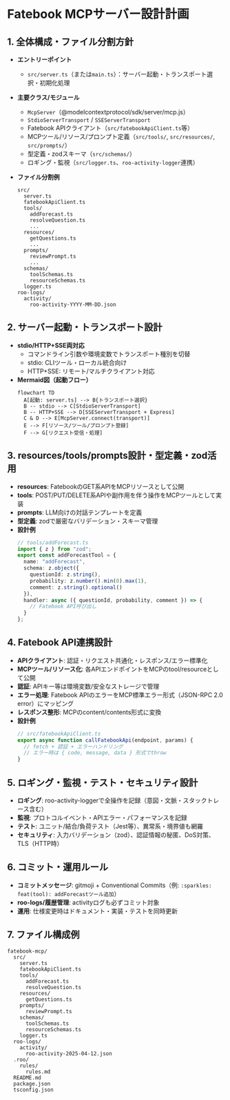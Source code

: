 # Fatebook MCPサーバー設計計画

## 1. 全体構成・ファイル分割方針

- **エントリーポイント**
  - `src/server.ts`（または`main.ts`）：サーバー起動・トランスポート選択・初期化処理
- **主要クラス/モジュール**
  - `McpServer`（@modelcontextprotocol/sdk/server/mcp.js）
  - `StdioServerTransport` / `SSEServerTransport`
  - Fatebook APIクライアント（`src/fatebookApiClient.ts`等）
  - MCPツール/リソース/プロンプト定義（`src/tools/`, `src/resources/`, `src/prompts/`）
  - 型定義・zodスキーマ（`src/schemas/`）
  - ロギング・監視（`src/logger.ts`、`roo-activity-logger`連携）

- **ファイル分割例**
  ```
  src/
    server.ts
    fatebookApiClient.ts
    tools/
      addForecast.ts
      resolveQuestion.ts
      ...
    resources/
      getQuestions.ts
      ...
    prompts/
      reviewPrompt.ts
      ...
    schemas/
      toolSchemas.ts
      resourceSchemas.ts
    logger.ts
  roo-logs/
    activity/
      roo-activity-YYYY-MM-DD.json
  ```

## 2. サーバー起動・トランスポート設計

- **stdio/HTTP+SSE両対応**
  - コマンドライン引数や環境変数でトランスポート種別を切替
  - stdio: CLIツール・ローカル統合向け
  - HTTP+SSE: リモート/マルチクライアント対応
- **Mermaid図（起動フロー）**
  ```mermaid
  flowchart TD
    A[起動: server.ts] --> B{トランスポート選択}
    B -- stdio --> C[StdioServerTransport]
    B -- HTTP+SSE --> D[SSEServerTransport + Express]
    C & D --> E[McpServer.connect(transport)]
    E --> F[リソース/ツール/プロンプト登録]
    F --> G[リクエスト受信・処理]
  ```

## 3. resources/tools/prompts設計・型定義・zod活用

- **resources**: FatebookのGET系APIをMCPリソースとして公開
- **tools**: POST/PUT/DELETE系APIや副作用を伴う操作をMCPツールとして実装
- **prompts**: LLM向けの対話テンプレートを定義
- **型定義**: zodで厳密なバリデーション・スキーマ管理
- **設計例**
  ```typescript
  // tools/addForecast.ts
  import { z } from "zod";
  export const addForecastTool = {
    name: "addForecast",
    schema: z.object({
      questionId: z.string(),
      probability: z.number().min(0).max(1),
      comment: z.string().optional()
    }),
    handler: async ({ questionId, probability, comment }) => {
      // Fatebook API呼び出し
    }
  };
  ```

## 4. Fatebook API連携設計

- **APIクライアント**: 認証・リクエスト共通化・レスポンス/エラー標準化
- **MCPツール/リソース化**: 各APIエンドポイントをMCPのtool/resourceとして公開
- **認証**: APIキー等は環境変数/安全なストレージで管理
- **エラー処理**: Fatebook APIのエラーをMCP標準エラー形式（JSON-RPC 2.0 error）にマッピング
- **レスポンス整形**: MCPのcontent/contents形式に変換
- **設計例**
  ```typescript
  // src/fatebookApiClient.ts
  export async function callFatebookApi(endpoint, params) {
    // fetch + 認証 + エラーハンドリング
    // エラー時は { code, message, data } 形式でthrow
  }
  ```

## 5. ロギング・監視・テスト・セキュリティ設計

- **ロギング**: roo-activity-loggerで全操作を記録（意図・文脈・スタックトレース含む）
- **監視**: プロトコルイベント・APIエラー・パフォーマンスを記録
- **テスト**: ユニット/結合/負荷テスト（Jest等）、異常系・境界値も網羅
- **セキュリティ**: 入力バリデーション（zod）、認証情報の秘匿、DoS対策、TLS（HTTP時）

## 6. コミット・運用ルール

- **コミットメッセージ**: gitmoji + Conventional Commits（例: `:sparkles: feat(tool): addForecastツール追加`）
- **roo-logs/履歴管理**: activityログも必ずコミット対象
- **運用**: 仕様変更時はドキュメント・実装・テストを同時更新

## 7. ファイル構成例

```
fatebook-mcp/
  src/
    server.ts
    fatebookApiClient.ts
    tools/
      addForecast.ts
      resolveQuestion.ts
    resources/
      getQuestions.ts
    prompts/
      reviewPrompt.ts
    schemas/
      toolSchemas.ts
      resourceSchemas.ts
    logger.ts
  roo-logs/
    activity/
      roo-activity-2025-04-12.json
  .roo/
    rules/
      rules.md
  README.md
  package.json
  tsconfig.json